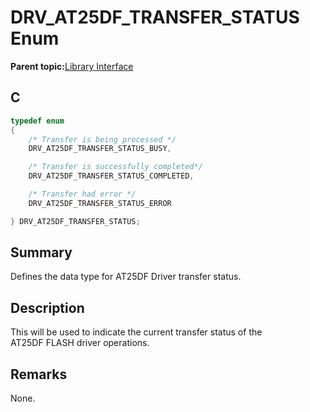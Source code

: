 # DRV\_AT25DF\_TRANSFER\_STATUS Enum

**Parent topic:**[Library Interface](GUID-6D9FA3F1-00EF-4C4D-AC06-CF95F5137ACB.md)

## C

```c
typedef enum
{
    /* Transfer is being processed */
    DRV_AT25DF_TRANSFER_STATUS_BUSY,

    /* Transfer is successfully completed*/
    DRV_AT25DF_TRANSFER_STATUS_COMPLETED,

    /* Transfer had error */
    DRV_AT25DF_TRANSFER_STATUS_ERROR

} DRV_AT25DF_TRANSFER_STATUS;

```

## Summary

Defines the data type for AT25DF Driver transfer status.

## Description

This will be used to indicate the current transfer status of the<br />AT25DF FLASH driver operations.

## Remarks

None.

